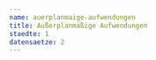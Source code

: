 ```yaml
---
name: auerplanmaige-aufwendungen
title: Außerplanmäßige Aufwendungen
staedte: 1
datensaetze: 2
---
```

